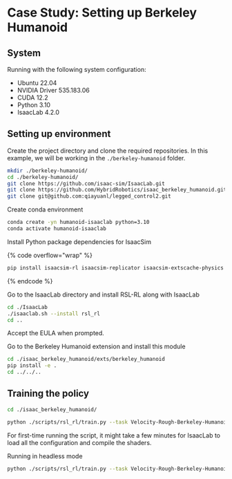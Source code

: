 # Case Study: Setting up Berkeley Humanoid

## System

Running with the following system configuration:

* Ubuntu 22.04
* NVIDIA Driver 535.183.06
* CUDA 12.2
* Python 3.10
* IsaacLab 4.2.0



## Setting up environment

Create the project directory and clone the required repositories. In this example, we will be working in the `./berkeley-humanoid` folder.

```bash
mkdir ./berkeley-humanoid/
cd ./berkeley-humanoid/
git clone https://github.com/isaac-sim/IsaacLab.git
git clone https://github.com/HybridRobotics/isaac_berkeley_humanoid.git
git clone git@github.com:qiayuanl/legged_control2.git
```



Create conda environment

```bash
conda create -yn humanoid-isaaclab python=3.10
conda activate humanoid-isaaclab
```



Install Python package dependencies for IsaacSim

{% code overflow="wrap" %}
```bash
pip install isaacsim-rl isaacsim-replicator isaacsim-extscache-physics isaacsim-extscache-kit-sdk isaacsim-extscache-kit isaacsim-app --extra-index-url https://pypi.nvidia.com
```
{% endcode %}



Go to the IsaacLab directory and install RSL-RL along with IsaacLab

```bash
cd ./IsaacLab
./isaaclab.sh --install rsl_rl
cd ..
```

Accept the EULA when prompted.



Go to the Berkeley Humanoid extension and install this module

```bash
cd ./isaac_berkeley_humanoid/exts/berkeley_humanoid
pip install -e .
cd ../../..
```



## Training the policy

```bash
cd ./isaac_berkeley_humanoid/
```



```bash
python ./scripts/rsl_rl/train.py --task Velocity-Rough-Berkeley-Humanoid-v0
```

For first-time running the script, it might take a few minutes for IsaacLab to load all the configuration and compile the shaders.



Running in headless mode

```bash
python ./scripts/rsl_rl/train.py --task Velocity-Rough-Berkeley-Humanoid-v0 --headless
```





